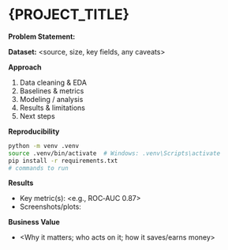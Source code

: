 # {PROJECT_TITLE}

**Problem Statement:** <one paragraph in plain English>

**Dataset:** <source, size, key fields, any caveats>

**Approach**
1. Data cleaning & EDA
2. Baselines & metrics
3. Modeling / analysis
4. Results & limitations
5. Next steps

**Reproducibility**
```bash
python -m venv .venv
source .venv/bin/activate  # Windows: .venv\Scripts\activate
pip install -r requirements.txt
# commands to run
```

**Results**
- Key metric(s): <e.g., ROC‑AUC 0.87>
- Screenshots/plots: <embed or link>

**Business Value**
- <Why it matters; who acts on it; how it saves/earns money>
